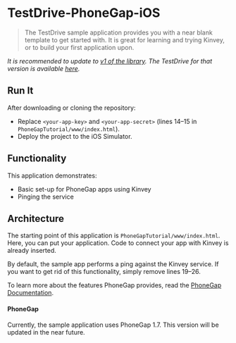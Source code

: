 # TestDrive-PhoneGap-iOS

> The TestDrive sample application provides you with a near blank template to get started with. It is great for learning and trying Kinvey, or to build your first application upon.

*It is recommended to update to [v1 of the library](http://devcenter.kinvey.com/phonegap/). The TestDrive for that version is available [here](https://github.com/KinveyApps/TestDrive-PhoneGap).*

## Run It
After downloading or cloning the repository:

* Replace `<your-app-key>` and `<your-app-secret>` (lines 14–15 in `PhoneGapTutorial/www/index.html`).
* Deploy the project to the iOS Simulator.

## Functionality
This application demonstrates:

* Basic set-up for PhoneGap apps using Kinvey
* Pinging the service

## Architecture
The starting point of this application is `PhoneGapTutorial/www/index.html`. Here, you can put your application. Code to connect your app with Kinvey is already inserted.

By default, the sample app performs a ping against the Kinvey service. If you want to get rid of this functionality, simply remove lines 19–26.

To learn more about the features PhoneGap provides, read the [PhoneGap Documentation](http://docs.phonegap.com).

#### PhoneGap
Currently, the sample application uses PhoneGap 1.7. This version will be updated in the near future.